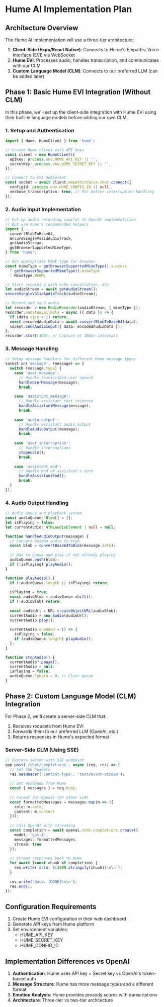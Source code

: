 # Hume AI Implementation Plan

## Architecture Overview

The Hume AI implementation will use a three-tier architecture:

1. **Client-Side (Expo/React Native)**: Connects to Hume's Empathic Voice Interface (EVI) via WebSocket
2. **Hume EVI**: Processes audio, handles transcription, and communicates with our CLM
3. **Custom Language Model (CLM)**: Connects to our preferred LLM (can be added later)

## Phase 1: Basic Hume EVI Integration (Without CLM)

In this phase, we'll set up the client-side integration with Hume EVI using their built-in language models before adding our own CLM.

### 1. Setup and Authentication

```typescript
import { Hume, HumeClient } from 'hume';

// Create Hume client with API keys
const client = new HumeClient({
  apiKey: process.env.HUME_API_KEY || '',
  secretKey: process.env.HUME_SECRET_KEY || '',
});

// Connect to EVI WebSocket
const socket = await client.empathicVoice.chat.connect({
  configId: process.env.HUME_CONFIG_ID || null,
  verbose_transcription: true, // For better interruption handling
});
```

### 2. Audio Input Implementation

```typescript
// Set up audio recording similar to OpenAI implementation
// But use Hume's recommended helpers
import {
  convertBlobToBase64,
  ensureSingleValidAudioTrack,
  getAudioStream,
  getBrowserSupportedMimeType,
} from 'hume';

// Get appropriate MIME type for browser
const mimeType = getBrowserSupportedMimeType().success 
  ? getBrowserSupportedMimeType().mimeType 
  : MimeType.WEBM;

// Start recording with echo cancellation, etc.
let audioStream = await getAudioStream();
ensureSingleValidAudioTrack(audioStream);

// Record and send audio
let recorder = new MediaRecorder(audioStream, { mimeType });
recorder.ondataavailable = async ({ data }) => {
  if (data.size < 1) return;
  const encodedAudioData = await convertBlobToBase64(data);
  socket.sendAudioInput({ data: encodedAudioData });
};
recorder.start(100); // Capture at 100ms intervals
```

### 3. Message Handling

```typescript
// Setup message handlers for different Hume message types
socket.on('message', (message) => {
  switch (message.type) {
    case 'user_message':
      // Handle transcribed user speech
      handleUserMessage(message);
      break;
      
    case 'assistant_message':
      // Handle assistant text response
      handleAssistantMessage(message);
      break;
      
    case 'audio_output':
      // Handle assistant audio output
      handleAudioOutput(message);
      break;
      
    case 'user_interruption':
      // Handle interruptions
      stopAudio();
      break;
      
    case 'assistant_end':
      // Handle end of assistant's turn
      handleAssistantEnd();
      break;
  }
});
```

### 4. Audio Output Handling

```typescript
// Audio queue and playback system
const audioQueue: Blob[] = [];
let isPlaying = false;
let currentAudio: HTMLAudioElement | null = null;

function handleAudioOutput(message) {
  // Convert base64 audio to blob
  const blob = convertBase64ToBlob(message.data);
  
  // Add to queue and play if not already playing
  audioQueue.push(blob);
  if (!isPlaying) playAudio();
}

function playAudio() {
  if (!audioQueue.length || isPlaying) return;
  
  isPlaying = true;
  const audioBlob = audioQueue.shift();
  if (!audioBlob) return;
  
  const audioUrl = URL.createObjectURL(audioBlob);
  currentAudio = new Audio(audioUrl);
  currentAudio.play();
  
  currentAudio.onended = () => {
    isPlaying = false;
    if (audioQueue.length) playAudio();
  };
}

function stopAudio() {
  currentAudio?.pause();
  currentAudio = null;
  isPlaying = false;
  audioQueue.length = 0; // Clear queue
}
```

## Phase 2: Custom Language Model (CLM) Integration

For Phase 2, we'll create a server-side CLM that:

1. Receives requests from Hume EVI
2. Forwards them to our preferred LLM (OpenAI, etc.)
3. Returns responses in Hume's expected format

### Server-Side CLM (Using SSE)

```typescript
// Express server with SSE endpoint
app.post('/chat/completions', async (req, res) => {
  // Set SSE headers
  res.setHeader('Content-Type', 'text/event-stream');
  
  // Get messages from Hume
  const { messages } = req.body;
  
  // Format for OpenAI (or other LLM)
  const formattedMessages = messages.map(m => ({
    role: m.role,
    content: m.content
  }));
  
  // Call OpenAI with streaming
  const completion = await openai.chat.completions.create({
    model: 'gpt-4',
    messages: formattedMessages,
    stream: true
  });
  
  // Stream responses back to Hume
  for await (const chunk of completion) {
    res.write(`data: ${JSON.stringify(chunk)}\n\n`);
  }
  
  res.write('data: [DONE]\n\n');
  res.end();
});
```

## Configuration Requirements

1. Create Hume EVI configuration in their web dashboard
2. Generate API keys from Hume platform
3. Set environment variables:
   - HUME_API_KEY
   - HUME_SECRET_KEY
   - HUME_CONFIG_ID

## Implementation Differences vs OpenAI

1. **Authentication**: Hume uses API key + Secret key vs OpenAI's token-based auth
2. **Message Structure**: Hume has more message types and a different format
3. **Emotion Analysis**: Hume provides prosody scores with transcriptions
4. **Architecture**: Three-tier vs two-tier architecture
